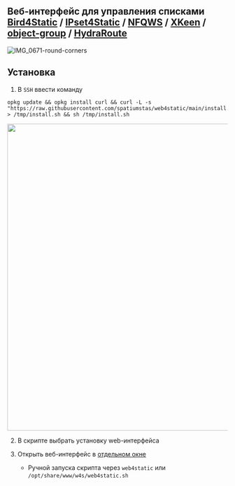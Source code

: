 ## Веб-интерфейс для управления списками [Bird4Static](https://github.com/DennoN-RUS/Bird4Static) / [IPset4Static](https://github.com/DennoN-RUS/IPset4Static) / [NFQWS](https://github.com/Anonym-tsk/nfqws-keenetic) / [XKeen](https://github.com/Skrill0/XKeen) / [object-group](https://support.keenetic.ru/eaeu/start/kn-1112/ru/12209-latest-preview-release.html#38763-keeneticos4-3-beta-1) / [HydraRoute](https://github.com/Ground-Zerro/HydraRoute)

![IMG_0671-round-corners](https://github.com/user-attachments/assets/8b0e44b3-bf50-464f-b389-04a7e8f8f29c)


## Установка

1. В `SSH` ввести команду
```shell
opkg update && opkg install curl && curl -L -s "https://raw.githubusercontent.com/spatiumstas/web4static/main/install.sh" > /tmp/install.sh && sh /tmp/install.sh
```
<img src="https://github.com/user-attachments/assets/4283eba2-e76c-43af-8646-28409c5f5460" alt="" width="700">

2. В скрипте выбрать установку web-интерфейса

3. Открыть веб-интерфейс в [отдельном окне](http://192.168.1.1:88/w4s/)
   - Ручной запуска скрипта через `web4static` или `/opt/share/www/w4s/web4static.sh`
